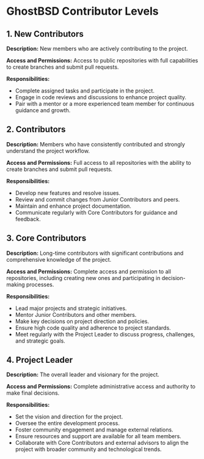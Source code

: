GhostBSD Contributor Levels
===========================

## 1. New Contributors
**Description:** New members who are actively contributing to the project.

**Access and Permissions:** Access to public repositories with full capabilities to create branches and submit pull requests.

**Responsibilities:**
* Complete assigned tasks and participate in the project.
* Engage in code reviews and discussions to enhance project quality.
* Pair with a mentor or a more experienced team member for continuous guidance and growth.

## 2. Contributors
**Description:** Members who have consistently contributed and strongly understand the project workflow.

**Access and Permissions:** Full access to all repositories with the ability to create branches and submit pull requests.

**Responsibilities:**
* Develop new features and resolve issues.
* Review and commit changes from Junior Contributors and peers.
* Maintain and enhance project documentation.
* Communicate regularly with Core Contributors for guidance and feedback.

## 3. Core Contributors

**Description:** Long-time contributors with significant contributions and comprehensive knowledge of the project.

**Access and Permissions:** Complete access and permission to all repositories, including creating new ones and participating in decision-making processes.

**Responsibilities:**
* Lead major projects and strategic initiatives.
* Mentor Junior Contributors and other members.
* Make key decisions on project direction and policies.
* Ensure high code quality and adherence to project standards.
* Meet regularly with the Project Leader to discuss progress, challenges, and strategic goals.

## 4. Project Leader
**Description:** The overall leader and visionary for the project.

**Access and Permissions:** Complete administrative access and authority to make final decisions.

**Responsibilities:**
* Set the vision and direction for the project.
* Oversee the entire development process.
* Foster community engagement and manage external relations.
* Ensure resources and support are available for all team members.
* Collaborate with Core Contributors and external advisors to align the project with broader community and technological trends.
